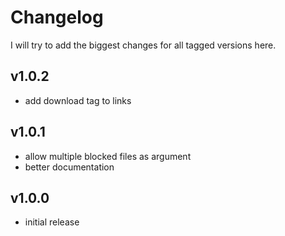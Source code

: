 # Changelog

I will try to add the biggest changes for all tagged versions here.

## v1.0.2

- add download tag to links

## v1.0.1

- allow multiple blocked files as argument
- better documentation

## v1.0.0

- initial release
